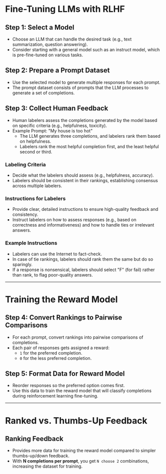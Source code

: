 # Fine-Tuning LLMs with RLHF

## Step 1: Select a Model
- Choose an LLM that can handle the desired task (e.g., text summarization, question answering).
- Consider starting with a general model such as an instruct model, which is pre-fine-tuned on various tasks.

## Step 2: Prepare a Prompt Dataset
- Use the selected model to generate multiple responses for each prompt.
- The prompt dataset consists of prompts that the LLM processes to generate a set of completions.

## Step 3: Collect Human Feedback
- Human labelers assess the completions generated by the model based on specific criteria (e.g., helpfulness, toxicity).
- Example Prompt: "My house is too hot"
  - The LLM generates three completions, and labelers rank them based on helpfulness.
  - Labelers rank the most helpful completion first, and the least helpful second or third.

### Labeling Criteria
- Decide what the labelers should assess (e.g., helpfulness, accuracy).
- Labelers should be consistent in their rankings, establishing consensus across multiple labelers.

### Instructions for Labelers
- Provide clear, detailed instructions to ensure high-quality feedback and consistency.
- Instruct labelers on how to assess responses (e.g., based on correctness and informativeness) and how to handle ties or irrelevant answers.

### Example Instructions
- Labelers can use the Internet to fact-check.
- In case of tie rankings, labelers should rank them the same but do so sparingly.
- If a response is nonsensical, labelers should select "F" (for fail) rather than rank, to flag poor-quality answers.

---

# Training the Reward Model

## Step 4: Convert Rankings to Pairwise Comparisons
- For each prompt, convert rankings into pairwise comparisons of completions.
- Each pair of responses gets assigned a reward:
  - `1` for the preferred completion.
  - `0` for the less preferred completion.

## Step 5: Format Data for Reward Model
- Reorder responses so the preferred option comes first.
- Use this data to train the reward model that will classify completions during reinforcement learning fine-tuning.

---

# Ranked vs. Thumbs-Up Feedback

## Ranking Feedback
- Provides more data for training the reward model compared to simpler thumbs-up/down feedback.
- With **N completions per prompt**, you get `N choose 2` combinations, increasing the dataset for training.
